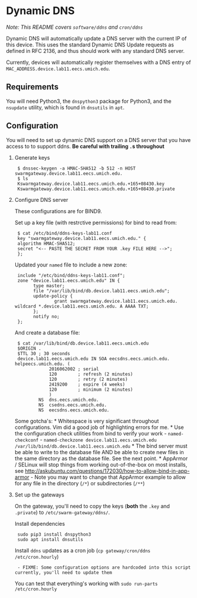 Dynamic DNS
===========

_Note: This README covers `software/ddns` and `cron/ddns`_

Dynamic DNS will automatically update a DNS server with the current IP of this
device. This uses the standard Dynamic DNS Update requests as defined in RFC
2136, and thus should work with any standard DNS server.

Currently, devices will automatically register themselves with a DNS entry of
`MAC_ADDRESS.device.lab11.eecs.umich.edu`.


Requirements
------------

You will need Python3, the `dnspython3` package for Python3, and the `nsupdate`
utility, which is found in `dnsutils` in `apt`.


Configuration
-------------

You will need to set up dynamic DNS support on a DNS server that you
have access to to support ddns. **Be careful with trailing `.`s throughout**

1. Generate keys

        $ dnssec-keygen -a HMAC-SHA512 -b 512 -n HOST swarmgateway.device.lab11.eecs.umich.edu.
        $ ls
        Kswarmgateway.device.lab11.eecs.umich.edu.+165+08430.key 
        Kswarmgateway.device.lab11.eecs.umich.edu.+165+08430.private 

2. Configure DNS server

    These configurations are for BIND9.

    Set up a key file (with restrctive permissions) for bind to read from:

        $ cat /etc/bind/ddns-keys-lab11.conf 
        key "swarmgateway.device.lab11.eecs.umich.edu." {
        algorithm HMAC-SHA512;
        secret "<-- PASTE THE SECRET FROM YOUR .key FILE HERE -->";
        };

    Updated your `named` file to include a new zone:

        include "/etc/bind/ddns-keys-lab11.conf";
        zone "device.lab11.eecs.umich.edu" IN {
              type master;
              file "/var/lib/bind/db.device.lab11.eecs.umich.edu";
              update-policy {
                      grant swarmgateway.device.lab11.eecs.umich.edu. wildcard *.device.lab11.eecs.umich.edu. A AAAA TXT;
              };
              notify no;
        };

    And create a database file:

        $ cat /var/lib/bind/db.device.lab11.eecs.umich.edu
        $ORIGIN .
        $TTL 30	; 30 seconds
        device.lab11.eecs.umich.edu IN SOA eecsdns.eecs.umich.edu. helpeecs.umich.edu. (
      				2016062002 ; serial
      				120        ; refresh (2 minutes)
      				120        ; retry (2 minutes)
      				2419200    ; expire (4 weeks)
      				120        ; minimum (2 minutes)
      				)
      			NS	dns.eecs.umich.edu.
      			NS	csedns.eecs.umich.edu.
      			NS	eecsdns.eecs.umich.edu.

    Some gotcha's:
       * Whitespace is very significant throughout configurations. Vim did a good job of highlighting errors for me.
       * Use the configuration check utilities from bind to verify your work
          - `named-checkconf`
          - `named-checkzone device.lab11.eecs.umich.edu /var/lib/bind/db.device.lab11.eecs.umich.edu`
       * The bind server must be able to write to the database file AND be able to create new files in the same directory as the database file. See the next point.
       * AppArmor / SELinux will stop things from working out-of-the-box on most installs, see http://askubuntu.com/questions/172030/how-to-allow-bind-in-app-armor
          - Note you may want to change that AppArmor example to allow for any file in the directory (`/*`) or subdirectories (`/**`)

3. Set up the gateways

    On the gateway, you'll need to copy the keys (**both** the `.key` and `.private`) to `/etc/swarm-gateway/ddns/`.

    Install dependencies
  
        sudo pip3 install dnspython3
        sudo apt install dnsutils

    Install `ddns` updates as a cron job (`cp gateway/cron/ddns /etc/cron.hourly`)
    
        - FIXME: Some configuration options are hardcoded into this script currently, you'll need to update them

    You can test that everything's working with `sudo run-parts /etc/cron.hourly`

